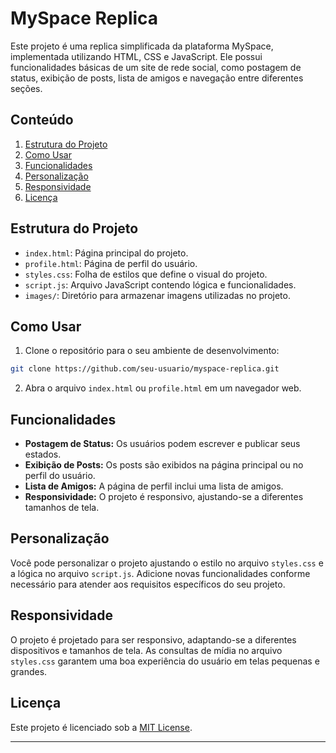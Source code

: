 # MySpace Replica

Este projeto é uma replica simplificada da plataforma MySpace, implementada utilizando HTML, CSS e JavaScript. Ele possui funcionalidades básicas de um site de rede social, como postagem de status, exibição de posts, lista de amigos e navegação entre diferentes seções.

## Conteúdo

1. [Estrutura do Projeto](#estrutura-do-projeto)
2. [Como Usar](#como-usar)
3. [Funcionalidades](#funcionalidades)
4. [Personalização](#personalização)
5. [Responsividade](#responsividade)
6. [Licença](#licença)

## Estrutura do Projeto

- `index.html`: Página principal do projeto.
- `profile.html`: Página de perfil do usuário.
- `styles.css`: Folha de estilos que define o visual do projeto.
- `script.js`: Arquivo JavaScript contendo lógica e funcionalidades.
- `images/`: Diretório para armazenar imagens utilizadas no projeto.

## Como Usar

1. Clone o repositório para o seu ambiente de desenvolvimento:

```bash
git clone https://github.com/seu-usuario/myspace-replica.git
```

2. Abra o arquivo `index.html` ou `profile.html` em um navegador web.

## Funcionalidades

- **Postagem de Status:** Os usuários podem escrever e publicar seus estados.
- **Exibição de Posts:** Os posts são exibidos na página principal ou no perfil do usuário.
- **Lista de Amigos:** A página de perfil inclui uma lista de amigos.
- **Responsividade:** O projeto é responsivo, ajustando-se a diferentes tamanhos de tela.

## Personalização

Você pode personalizar o projeto ajustando o estilo no arquivo `styles.css` e a lógica no arquivo `script.js`. Adicione novas funcionalidades conforme necessário para atender aos requisitos específicos do seu projeto.

## Responsividade

O projeto é projetado para ser responsivo, adaptando-se a diferentes dispositivos e tamanhos de tela. As consultas de mídia no arquivo `styles.css` garantem uma boa experiência do usuário em telas pequenas e grandes.

## Licença

Este projeto é licenciado sob a [MIT License](LICENSE).

---
